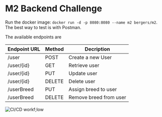 # M2 Backend Challenge

Run the docker image: `docker run -d -p 8080:8080 --name m2 bergers/m2`.
The best way to test is with Postman. 

The available endpoints are

Endpoint URL | Method | Decription
--- | --- | ---
/user | POST | Create a new User
/user/{id} | GET | Retrieve user
/user/{id} | PUT | Update user
/user/{id} | DELETE | Delete user
/userBreed | PUT | Assign breed to user
/userBreed | DELETE | Remove breed from user

![CI/CD workf;low](https://github.com/berger-devel/m2/actions/workflows/maven.yml/badge.svg)
